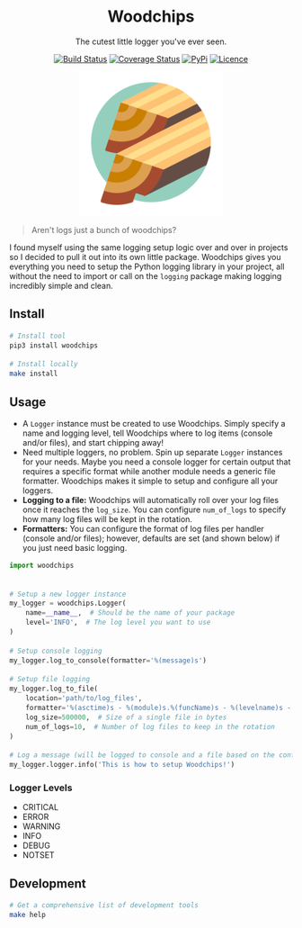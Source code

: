 <div align="center">

# Woodchips

The cutest little logger you've ever seen.

[![Build Status](https://github.com/Justintime50/woodchips/workflows/build/badge.svg)](https://github.com/Justintime50/woodchips/actions)
[![Coverage Status](https://coveralls.io/repos/github/Justintime50/woodchips/badge.svg?branch=main)](https://coveralls.io/github/Justintime50/woodchips?branch=main)
[![PyPi](https://img.shields.io/pypi/v/woodchips)](https://pypi.org/project/woodchips)
[![Licence](https://img.shields.io/github/license/Justintime50/woodchips)](LICENSE)

<img src="https://raw.githubusercontent.com/Justintime50/assets/main/src/woodchips/showcase.png" alt="Showcase">

</div>

> Aren't logs just a bunch of woodchips?

I found myself using the same logging setup logic over and over in projects so I decided to pull it out into its own little package. Woodchips gives you everything you need to setup the Python logging library in your project, all without the need to import or call on the `logging` package making logging incredibly simple and clean.

## Install

```bash
# Install tool
pip3 install woodchips

# Install locally
make install
```

## Usage

* A `Logger` instance must be created to use Woodchips. Simply specify a name and logging level, tell Woodchips where to log items (console and/or files), and start chipping away!
* Need multiple loggers, no problem. Spin up separate `Logger` instances for your needs. Maybe you need a console logger for certain output that requires a specific format while another module needs a generic file formatter. Woodchips makes it simple to setup and configure all your loggers.
* **Logging to a file:** Woodchips will automatically roll over your log files once it reaches the `log_size`. You can configure `num_of_logs` to specify how many log files will be kept in the rotation.
* **Formatters:** You can configure the format of log files per handler (console and/or files); however, defaults are set (and shown below) if you just need basic logging.

```python
import woodchips


# Setup a new logger instance
my_logger = woodchips.Logger(
    name=__name__,  # Should be the name of your package
    level='INFO',  # The log level you want to use
)

# Setup console logging
my_logger.log_to_console(formatter='%(message)s')

# Setup file logging
my_logger.log_to_file(
    location='path/to/log_files',
    formatter='%(asctime)s - %(module)s.%(funcName)s - %(levelname)s - %(message)s',
    log_size=500000,  # Size of a single file in bytes
    num_of_logs=10,  # Number of log files to keep in the rotation
)

# Log a message (will be logged to console and a file based on the config above)
my_logger.logger.info('This is how to setup Woodchips!')
```

### Logger Levels

* CRITICAL
* ERROR
* WARNING
* INFO
* DEBUG
* NOTSET

## Development

```bash
# Get a comprehensive list of development tools
make help
```
